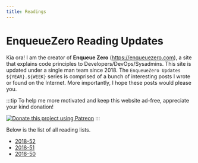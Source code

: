 ```yaml
---
title: Readings
---
```


# EnqueueZero Reading Updates

Kia ora! I am the creator of **Enqueue Zero** (<https://enqueuezero.com>), a site that explains code principles to Developers/DevOps/Sysadmins. This site is updated under a single man team since 2018. The `EnqueueZero Updates ${YEAR}.${WEEK}` series is comprised of a bunch of interesting posts I wrote or found on the Internet. More importantly, I hope these posts would please you.

:::tip
To help me more motivated and keep this website ad-free, appreciate your kind donation!

[<img alt="Donate this project using Patreon" src="https://c5.patreon.com/external/logo/become_a_patron_button@2x.png" style="max-height: 2.5rem;">](https://www.patreon.com/join/enqueuezero)
:::

Below is the list of all reading lists.

* [2018-52](/readings/2018-52.html)
* [2018-51](/readings/2018-51.html)
* [2018-50](/readings/2018-50.html)
